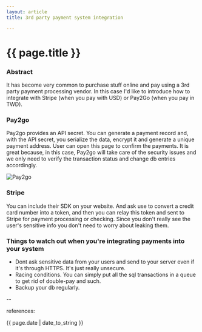 ```yaml
---
layout: article
title: 3rd party payment system integration

---
```

# {{ page.title }}

### Abstract

It has become very common to purchase stuff online and pay using a 3rd party payment processing vendor. In this case I'd like to introduce how to integrate with Stripe (when you pay with USD) or Pay2Go (when you pay in TWD). 

### Pay2go

Pay2go provides an API secret. You can generate a payment record and, with the API secret, you serialize the data, encrypt it and generate a unique payment address. User can open this page to confirm the payments. It is great because, in this case, Pay2go will take care of the security issues and we only need to verify the transaction status and change db entries accordingly. 

![Pay2go](http://i.stack.imgur.com/7c3iy.png)

### Stripe

You can include their SDK on your website. And ask use to convert a credit card number into a token, and then you can relay this token and sent to Stripe for payment processing or checking. Since you don't really see the user's sensitive info you don't need to worry about leaking them. 

### Things to watch out when you're integrating payments into your system

* Dont ask sensitive data from your users and send to your server even if it's through HTTPS. It's just really unsecure. 
* Racing conditions. You can simply put all the sql transactions in a queue to get rid of double-pay and such.
* Backup your db regularly. 

--

references:

{{ page.date | date_to_string }}
